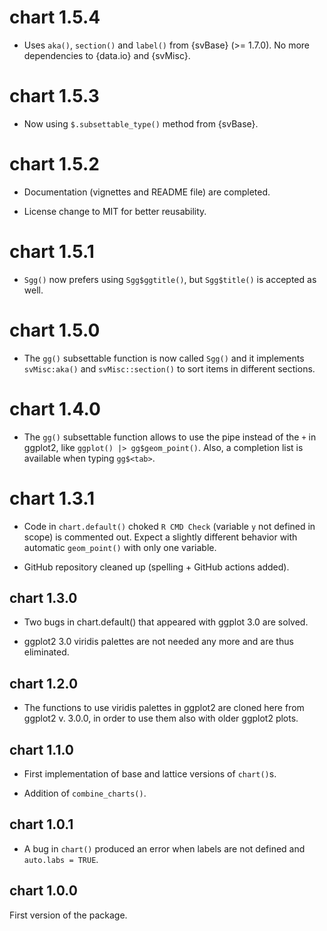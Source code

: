 # chart 1.5.4

-   Uses `aka()`, `section()` and `label()` from {svBase} (>= 1.7.0). No more dependencies to {data.io} and {svMisc}.

# chart 1.5.3

-   Now using `$.subsettable_type()` method from {svBase}.

# chart 1.5.2

-   Documentation (vignettes and README file) are completed.

-   License change to MIT for better reusability.

# chart 1.5.1

-   `Sgg()` now prefers using `Sgg$ggtitle()`, but `Sgg$title()` is accepted as well.

# chart 1.5.0

-   The `gg()` subsettable function is now called `Sgg()` and it implements `svMisc:aka()` and `svMisc::section()` to sort items in different sections. 

# chart 1.4.0

-   The `gg()` subsettable function allows to use the pipe instead of the `+` in ggplot2, like `ggplot() |> gg$geom_point()`. Also, a completion list is available when typing `gg$<tab>`.

# chart 1.3.1

-   Code in `chart.default()` choked `R CMD Check` (variable `y` not defined in scope) is commented out. Expect a slightly different behavior with automatic `geom_point()` with only one variable.

-   GitHub repository cleaned up (spelling + GitHub actions added).

## chart 1.3.0

-   Two bugs in chart.default() that appeared with ggplot 3.0 are solved.

-   ggplot2 3.0 viridis palettes are not needed any more and are thus eliminated.

## chart 1.2.0

-   The functions to use viridis palettes in ggplot2 are cloned here from ggplot2
    v.  3.0.0, in order to use them also with older ggplot2 plots.

## chart 1.1.0

-   First implementation of base and lattice versions of `chart()`s.

-   Addition of `combine_charts()`.

## chart 1.0.1

-   A bug in `chart()` produced an error when labels are not defined and `auto.labs = TRUE`.

## chart 1.0.0

First version of the package.
